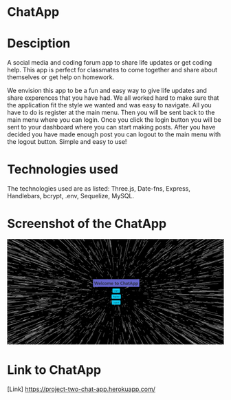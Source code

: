 # ChatApp

# Desciption

A social media and coding forum app to share life updates or get coding help. This app is perfect for classmates to come together 
and share about themselves or get help on homework.

We envision this app to be a fun and easy way to give life updates and share experences that you have had. We all worked hard to make sure that the application fit the style we wanted
and was easy to navigate. All you have to do is register at the main menu. Then you will be sent back to the main menu where you can login. Once you click the login button you will be sent to your dashboard where you can start making posts. After you have decided you have made enough post you can logout to the main menu with the logout button. Simple and easy to use!


# Technologies used

The technologies used are as listed: Three.js, Date-fns, Express, Handlebars, bcrypt, .env, Sequelize, MySQL.


# Screenshot of the ChatApp

![Screenshot](https://github.com/troymnelson/ChatApp/blob/main/Image/Screenshot%202022-08-10%20085707.png)


# Link to ChatApp

[Link] https://project-two-chat-app.herokuapp.com/
